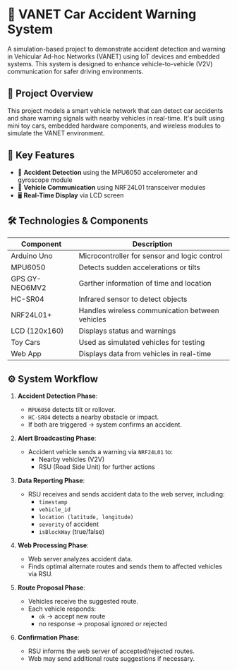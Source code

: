 # 🚗 VANET Car Accident Warning System

A simulation-based project to demonstrate accident detection and warning in Vehicular Ad-hoc Networks (VANET) using IoT devices and embedded systems. This system is designed to enhance vehicle-to-vehicle (V2V) communication for safer driving environments.

## 📌 Project Overview

This project models a smart vehicle network that can detect car accidents and share warning signals with nearby vehicles in real-time. It's built using mini toy cars, embedded hardware components, and wireless modules to simulate the VANET environment.

## 🧠 Key Features

- 🧭 **Accident Detection** using the MPU6050 accelerometer and gyroscope module
- 📡 **Vehicle Communication** using NRF24L01 transceiver modules
- 🖥️ **Real-Time Display** via LCD screen

## 🛠️ Technologies & Components

| Component       | Description                                 |
|-----------------|---------------------------------------------|
| Arduino Uno     | Microcontroller for sensor and logic control|
| MPU6050         | Detects sudden accelerations or tilts       |
| GPS GY-NEO6MV2  | Garther information of time and location    |
| HC-SR04         | Infrared sensor to detect objects           |
| NRF24L01+       | Handles wireless communication between vehicles|
| LCD (120x160)   | Displays status and warnings                |
| Toy Cars        | Used as simulated vehicles for testing      |
| Web App         | Displays data from vehicles in real-time |

## ⚙️ System Workflow

1. **Accident Detection Phase**:
   - `MPU6050` detects tilt or rollover.
   - `HC-SR04` detects a nearby obstacle or impact.
   - If both are triggered → system confirms an accident.

2. **Alert Broadcasting Phase**:
   - Accident vehicle sends a warning via `NRF24L01` to:
     - Nearby vehicles (V2V)
     - RSU (Road Side Unit) for further actions

3. **Data Reporting Phase**:
   - RSU receives and sends accident data to the web server, including:
     - `timestamp`
     - `vehicle_id`
     - `location (latitude, longitude)`
     - `severity` of accident
     - `isBlockWay` (true/false)

4. **Web Processing Phase**:
   - Web server analyzes accident data.
   - Finds optimal alternate routes and sends them to affected vehicles via RSU.

5. **Route Proposal Phase**:
   - Vehicles receive the suggested route.
   - Each vehicle responds:
     - `ok` → accept new route
     - no response → proposal ignored or rejected

6. **Confirmation Phase**:
   - RSU informs the web server of accepted/rejected routes.
   - Web may send additional route suggestions if necessary.